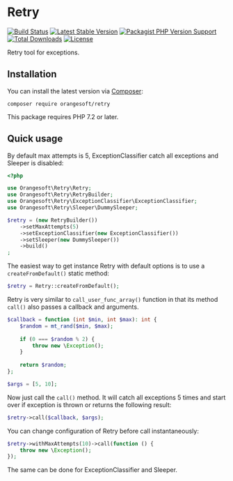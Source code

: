 # Retry

[![Build Status](https://img.shields.io/travis/com/Orangesoft-Development/retry/main?style=plastic)](https://travis-ci.com/Orangesoft-Development/retry)
[![Latest Stable Version](https://img.shields.io/packagist/v/orangesoft/retry?style=plastic)](https://packagist.org/packages/orangesoft/retry)
[![Packagist PHP Version Support](https://img.shields.io/packagist/php-v/orangesoft/retry?style=plastic&color=8892BF)](https://packagist.org/packages/orangesoft/retry)
[![Total Downloads](https://img.shields.io/packagist/dt/orangesoft/retry?style=plastic)](https://packagist.org/packages/orangesoft/retry)
[![License](https://img.shields.io/packagist/l/orangesoft/retry?style=plastic&color=428F7E)](https://packagist.org/packages/orangesoft/retry)

Retry tool for exceptions.

## Installation

You can install the latest version via [Composer](https://getcomposer.org/):

```text
composer require orangesoft/retry
```

This package requires PHP 7.2 or later.

## Quick usage

By default max attempts is 5, ExceptionClassifier catch all exceptions and Sleeper is disabled:

```php
<?php

use Orangesoft\Retry\Retry;
use Orangesoft\Retry\RetryBuilder;
use Orangesoft\Retry\ExceptionClassifier\ExceptionClassifier;
use Orangesoft\Retry\Sleeper\DummySleeper;

$retry = (new RetryBuilder())
    ->setMaxAttempts(5)
    ->setExceptionClassifier(new ExceptionClassifier())
    ->setSleeper(new DummySleeper())
    ->build()
;
```

The easiest way to get instance Retry with default options is to use a `createFromDefault()` static method:

```php
$retry = Retry::createFromDefault();
```

Retry is very similar to `call_user_func_array()` function in that its method `call()` also passes a callback and arguments.

```php
$callback = function (int $min, int $max): int {
    $random = mt_rand($min, $max);
    
    if (0 === $random % 2) {
        throw new \Exception();
    }
    
    return $random;
};

$args = [5, 10];
```

Now just call the `call()` method. It will catch all exceptions 5 times and start over if exception is thrown or returns the following result:

```php
$retry->call($callback, $args);
```

You can  change configuration of Retry before call instantaneously:

```php
$retry->withMaxAttempts(10)->call(function () {
    throw new \Exception();
});
```

The same can be done for ExceptionClassifier and Sleeper.

